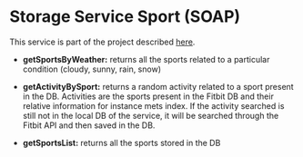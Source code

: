 # Storage Service Sport (SOAP)

This service is part of the project described [here](https://github.com/ddellagiacoma/introsde-2017-userinterface).

*	**getSportsByWeather:** returns all the sports related to a particular condition (cloudy, sunny, rain, snow)

*	**getActivityBySport:** returns a random activity related to a sport present in the DB. Activities are the sports present in the Fitbit DB and their relative information for instance mets index. If the activity searched is still not in the local DB of the service, it will be searched through the Fitbit API and then saved in the DB.

*	**getSportsList:** returns all the sports stored in the DB
